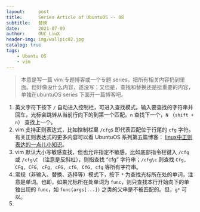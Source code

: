 ```yaml
---
layout:     post
title:      Series Article of UbuntuOS -- 08 
subtitle:   替换          
date:       2021-07-09
author:     OUC_LiuX
header-img: img/wallpic02.jpg
catalog: true
tags:
    - Ubuntu OS
    - vim
---
```


> 本意是写一篇 vim 专题博客或一个专题 series，把所有相关内容扔到里面。但好像没什么内容，遂没写；又但是，查找和替换还是挺重要的内容，单独在ubuntuOS series 下面开一篇博客吧。    

1. 英文字符下按下 `/` 自动进入控制栏，可进入查找模式。输入要查找的字符串并回车，光标会跳转从当前行向下的到第一个匹配。`n` 查找下一个，`N` （`shift + n`） 查找上一个。   
2. vim 支持正则表达式，比如控制栏里 `/cfg$` 即代表匹配位于行尾的 `cfg` 字符。有关正则表达式的更多内容可以看 UbuntuOS 系列第五篇博客： [linux中正则表达的一点儿小知识](https://www.ouc-liux.cn/2021/05/08/Series-Article-of-UbuntuOS-05/)。     
3. vim 默认大小写敏感查找，但也允许指定不敏感。比如底部指令栏键入 `/cfg` 或 `/cfg\C` （注意是反斜杠），则指查找 “cfg” 字符串；`/cfg\c` 则查找 `Cfg, CFg, CFG, cFg, cFG, cfG, CfG, cfg` 等所有字符串。      
4. 常规（非输入、替换、选择等）模式下，按下 `*` 为查找光标所在处的单词，注意是单词。也即，如果光标所在处单词为 `func`，则只查找本行开始向下的单独出现的 `func`，如 `func(args[...])` 之类的父串是不被匹配的。但，`g*` 可以。    
5. 